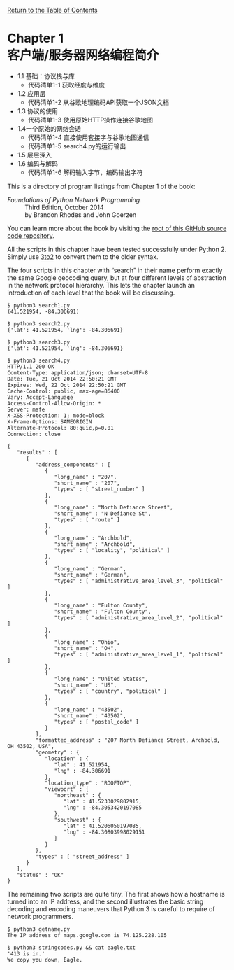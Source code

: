 [Return to the Table of Contents](https://github.com/brandon-rhodes/fopnp#readme)

# Chapter 1<br>客户端/服务器网络编程简介
* 1.1 基础：协议栈与库
  * 代码清单1-1 获取经度与维度
* 1.2 应用层
  * 代码清单1-2 从谷歌地理编码API获取一个JSON文档
* 1.3 协议的使用
  * 代码清单1-3 使用原始HTTP操作连接谷歌地图
* 1.4一个原始的网络会话
  * 代码清单1-4 直接使用套接字与谷歌地图通信
  * 代码清单1-5 search4.py的运行输出
* 1.5 层层深入
* 1.6 编码与解码
  * 代码清单1-6 解码输入字节，编码输出字符

This is a directory of program listings from Chapter 1 of the book:

<dl>
<dt><i>Foundations of Python Network Programming</i></dt>
<dd>
Third Edition, October 2014<br>
by Brandon Rhodes and John Goerzen
</dd>
</dl>

You can learn more about the book by visiting the
[root of this GitHub source code repository](https://github.com/brandon-rhodes/fopnp#readme).

All the scripts in this chapter have been tested successfully under
Python 2.  Simply use [3to2](https://pypi.python.org/pypi/3to2) to
convert them to the older syntax.

The four scripts in this chapter with “search” in their name perform
exactly the same Google geocoding query, but at four different levels of
abstraction in the network protocol hierarchy. This lets the chapter
launch an introduction of each level that the book will be discussing.

```
$ python3 search1.py
(41.521954, -84.306691)
```

```
$ python3 search2.py
{'lat': 41.521954, 'lng': -84.306691}
```

```
$ python3 search3.py
{'lat': 41.521954, 'lng': -84.306691}
```

```
$ python3 search4.py
HTTP/1.1 200 OK
Content-Type: application/json; charset=UTF-8
Date: Tue, 21 Oct 2014 22:50:21 GMT
Expires: Wed, 22 Oct 2014 22:50:21 GMT
Cache-Control: public, max-age=86400
Vary: Accept-Language
Access-Control-Allow-Origin: *
Server: mafe
X-XSS-Protection: 1; mode=block
X-Frame-Options: SAMEORIGIN
Alternate-Protocol: 80:quic,p=0.01
Connection: close

{
   "results" : [
      {
         "address_components" : [
            {
               "long_name" : "207",
               "short_name" : "207",
               "types" : [ "street_number" ]
            },
            {
               "long_name" : "North Defiance Street",
               "short_name" : "N Defiance St",
               "types" : [ "route" ]
            },
            {
               "long_name" : "Archbold",
               "short_name" : "Archbold",
               "types" : [ "locality", "political" ]
            },
            {
               "long_name" : "German",
               "short_name" : "German",
               "types" : [ "administrative_area_level_3", "political" ]
            },
            {
               "long_name" : "Fulton County",
               "short_name" : "Fulton County",
               "types" : [ "administrative_area_level_2", "political" ]
            },
            {
               "long_name" : "Ohio",
               "short_name" : "OH",
               "types" : [ "administrative_area_level_1", "political" ]
            },
            {
               "long_name" : "United States",
               "short_name" : "US",
               "types" : [ "country", "political" ]
            },
            {
               "long_name" : "43502",
               "short_name" : "43502",
               "types" : [ "postal_code" ]
            }
         ],
         "formatted_address" : "207 North Defiance Street, Archbold, OH 43502, USA",
         "geometry" : {
            "location" : {
               "lat" : 41.521954,
               "lng" : -84.306691
            },
            "location_type" : "ROOFTOP",
            "viewport" : {
               "northeast" : {
                  "lat" : 41.5233029802915,
                  "lng" : -84.3053420197085
               },
               "southwest" : {
                  "lat" : 41.5206050197085,
                  "lng" : -84.30803998029151
               }
            }
         },
         "types" : [ "street_address" ]
      }
   ],
   "status" : "OK"
}

```

The remaining two scripts are quite tiny. The first shows how a
hostname is turned into an IP address, and the second illustrates the
basic string decoding and encoding maneuvers that Python 3 is careful to
require of network programmers.

```
$ python3 getname.py
The IP address of maps.google.com is 74.125.228.105
```

```
$ python3 stringcodes.py && cat eagle.txt
'413 is in.'
We copy you down, Eagle.
```
